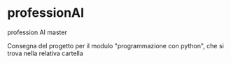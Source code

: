# professionAI
profession AI master

Consegna del progetto per il modulo "programmazione con python", che si trova nella relativa cartella
